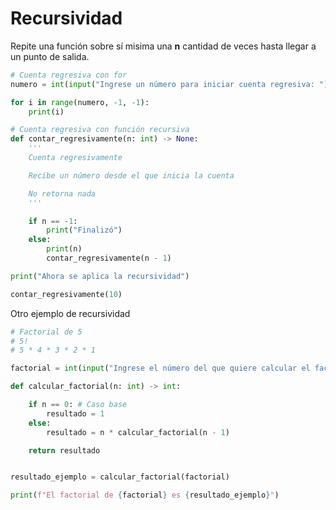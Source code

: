 # Recursividad

Repite una función sobre sí misima una **n** cantidad de veces hasta llegar a un punto de salida.

```python
# Cuenta regresiva con for
numero = int(input("Ingrese un número para iniciar cuenta regresiva: "))

for i in range(numero, -1, -1):
    print(i)

# Cuenta regresiva con función recursiva
def contar_regresivamente(n: int) -> None:
    '''
    Cuenta regresivamente

    Recibe un número desde el que inicia la cuenta

    No retorna nada
    '''

    if n == -1:
        print("Finalizó")
    else:
        print(n)
        contar_regresivamente(n - 1)

print("Ahora se aplica la recursividad")

contar_regresivamente(10)
```

Otro ejemplo de recursividad

```python
# Factorial de 5
# 5!
# 5 * 4 * 3 * 2 * 1

factorial = int(input("Ingrese el número del que quiere calcular el factorial: "))

def calcular_factorial(n: int) -> int:

    if n == 0: # Caso base
        resultado = 1
    else:
        resultado = n * calcular_factorial(n - 1)

    return resultado


resultado_ejemplo = calcular_factorial(factorial)

print(f"El factorial de {factorial} es {resultado_ejemplo}")
```
